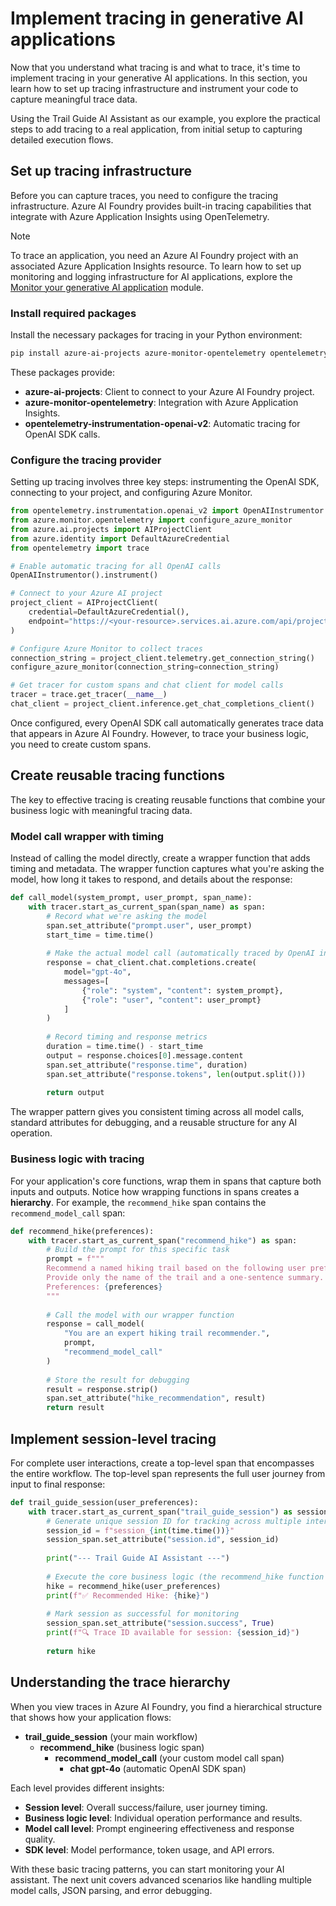 # Implement tracing in generative AI applications

Now that you understand what tracing is and what to trace, it's time to implement tracing in your generative AI applications. In this section, you learn how to set up tracing infrastructure and instrument your code to capture meaningful trace data.

Using the Trail Guide AI Assistant as our example, you explore the practical steps to add tracing to a real application, from initial setup to capturing detailed execution flows.

## Set up tracing infrastructure

Before you can capture traces, you need to configure the tracing infrastructure. Azure AI Foundry provides built-in tracing capabilities that integrate with Azure Application Insights using OpenTelemetry.

> [!NOTE]
> To trace an application, you need an Azure AI Foundry project with an associated Azure Application Insights resource. To learn how to set up monitoring and logging infrastructure for AI applications, explore the [Monitor your generative AI application](/training/modules/monitor-generative-ai-app?azure-portal=true) module.

### Install required packages

Install the necessary packages for tracing in your Python environment:

```bash
pip install azure-ai-projects azure-monitor-opentelemetry opentelemetry-instrumentation-openai-v2
```

These packages provide:

- **azure-ai-projects**: Client to connect to your Azure AI Foundry project.
- **azure-monitor-opentelemetry**: Integration with Azure Application Insights.
- **opentelemetry-instrumentation-openai-v2**: Automatic tracing for OpenAI SDK calls.

### Configure the tracing provider

Setting up tracing involves three key steps: instrumenting the OpenAI SDK, connecting to your project, and configuring Azure Monitor.

```python
from opentelemetry.instrumentation.openai_v2 import OpenAIInstrumentor
from azure.monitor.opentelemetry import configure_azure_monitor
from azure.ai.projects import AIProjectClient
from azure.identity import DefaultAzureCredential
from opentelemetry import trace

# Enable automatic tracing for all OpenAI calls
OpenAIInstrumentor().instrument()

# Connect to your Azure AI project
project_client = AIProjectClient(
    credential=DefaultAzureCredential(),
    endpoint="https://<your-resource>.services.ai.azure.com/api/projects/<your-project>"
)

# Configure Azure Monitor to collect traces
connection_string = project_client.telemetry.get_connection_string()
configure_azure_monitor(connection_string=connection_string)

# Get tracer for custom spans and chat client for model calls
tracer = trace.get_tracer(__name__)
chat_client = project_client.inference.get_chat_completions_client()
```

Once configured, every OpenAI SDK call automatically generates trace data that appears in Azure AI Foundry. However, to trace your business logic, you need to create custom spans.

## Create reusable tracing functions

The key to effective tracing is creating reusable functions that combine your business logic with meaningful tracing data.

### Model call wrapper with timing

Instead of calling the model directly, create a wrapper function that adds timing and metadata. The wrapper function captures what you're asking the model, how long it takes to respond, and details about the response:

```python
def call_model(system_prompt, user_prompt, span_name):
    with tracer.start_as_current_span(span_name) as span:
        # Record what we're asking the model
        span.set_attribute("prompt.user", user_prompt)
        start_time = time.time()
        
        # Make the actual model call (automatically traced by OpenAI instrumentation)
        response = chat_client.chat.completions.create(
            model="gpt-4o",
            messages=[
                {"role": "system", "content": system_prompt},
                {"role": "user", "content": user_prompt}
            ]
        )
        
        # Record timing and response metrics
        duration = time.time() - start_time
        output = response.choices[0].message.content
        span.set_attribute("response.time", duration)
        span.set_attribute("response.tokens", len(output.split()))
        
        return output
```

The wrapper pattern gives you consistent timing across all model calls, standard attributes for debugging, and a reusable structure for any AI operation.

### Business logic with tracing

For your application's core functions, wrap them in spans that capture both inputs and outputs. Notice how wrapping functions in spans creates a **hierarchy**. For example, the `recommend_hike` span contains the `recommend_model_call` span:

```python
def recommend_hike(preferences):
    with tracer.start_as_current_span("recommend_hike") as span:
        # Build the prompt for this specific task
        prompt = f"""
        Recommend a named hiking trail based on the following user preferences.
        Provide only the name of the trail and a one-sentence summary.
        Preferences: {preferences}
        """
        
        # Call the model with our wrapper function
        response = call_model(
            "You are an expert hiking trail recommender.",
            prompt,
            "recommend_model_call"
        )
        
        # Store the result for debugging
        result = response.strip()
        span.set_attribute("hike_recommendation", result)
        return result
```

## Implement session-level tracing

For complete user interactions, create a top-level span that encompasses the entire workflow. The top-level span represents the full user journey from input to final response:

```python
def trail_guide_session(user_preferences):
    with tracer.start_as_current_span("trail_guide_session") as session_span:
        # Generate unique session ID for tracking across multiple interactions
        session_id = f"session_{int(time.time())}"
        session_span.set_attribute("session.id", session_id)
        
        print("--- Trail Guide AI Assistant ---")
        
        # Execute the core business logic (the recommend_hike function creates child spans)
        hike = recommend_hike(user_preferences)
        print(f"✅ Recommended Hike: {hike}")
        
        # Mark session as successful for monitoring
        session_span.set_attribute("session.success", True)
        print(f"🔍 Trace ID available for session: {session_id}")
        
        return hike
```

## Understanding the trace hierarchy

When you view traces in Azure AI Foundry, you find a hierarchical structure that shows how your application flows:

- **trail_guide_session** (your main workflow)
  - **recommend_hike** (business logic span)
    - **recommend_model_call** (your custom model call span)
      - **chat gpt-4o** (automatic OpenAI SDK span)

Each level provides different insights:

- **Session level**: Overall success/failure, user journey timing.
- **Business logic level**: Individual operation performance and results.
- **Model call level**: Prompt engineering effectiveness and response quality.
- **SDK level**: Model performance, token usage, and API errors.

With these basic tracing patterns, you can start monitoring your AI assistant. The next unit covers advanced scenarios like handling multiple model calls, JSON parsing, and error debugging.
